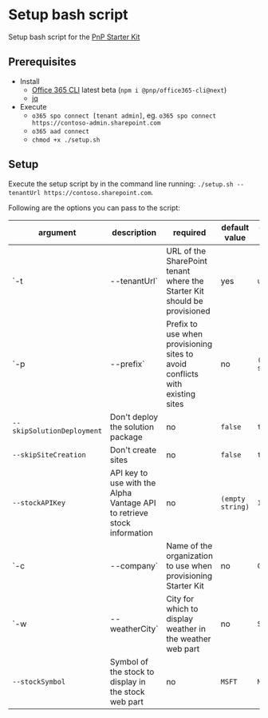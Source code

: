 # Setup bash script

Setup bash script for the [PnP Starter Kit](https://github.com/SharePoint/sp-starter-kit)

## Prerequisites

- Install
  - [Office 365 CLI](https://aka.ms/o365cli) latest beta (`npm i @pnp/office365-cli@next`)
  - [jq](https://stedolan.github.io/jq/)
- Execute
  - `o365 spo connect [tenant admin]`, eg. `o365 spo connect https://contoso-admin.sharepoint.com`
  - `o365 aad connect`
  - `chmod +x ./setup.sh`

## Setup

Execute the setup script by in the command line running: `./setup.sh --tenantUrl https://contoso.sharepoint.com`.

Following are the options you can pass to the script:

argument|description|required|default value|example value
--------|-----------|--------|-------------|-------------
`-t|--tenantUrl`|URL of the SharePoint tenant where the Starter Kit should be provisioned|yes|`undefined`|`https://contoso.sharepoint.com`
`-p|--prefix`|Prefix to use when provisioning sites to avoid conflicts with existing sites|no|`(empty string)`|`starterkit`
`--skipSolutionDeployment`|Don't deploy the solution package|no|`false`|`true`
`--skipSiteCreation`|Don't create sites|no|`false`|`true`
`--stockAPIKey`|API key to use with the Alpha Vantage API to retrieve stock information|no|`(empty string)`|`12345`
`-c|--company`|Name of the organization to use when provisioning Starter Kit|no|`Contoso`|`Contoso`
`-w|--weatherCity`|City for which to display weather in the weather web part|no|`Seattle`|`Seattle`
`--stockSymbol`|Symbol of the stock to display in the stock web part|no|`MSFT`|`MSFT`